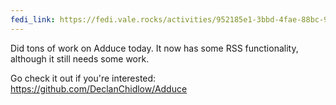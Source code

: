 ```yaml
---
fedi_link: https://fedi.vale.rocks/activities/952185e1-3bbd-4fae-88bc-9fd1b5d889a5
---
```


Did tons of work on Adduce today. It now has some RSS functionality, although it still needs some work.

Go check it out if you're interested:
<https://github.com/DeclanChidlow/Adduce>
